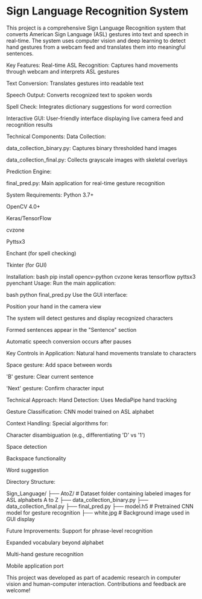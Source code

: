 # Sign Language Recognition System
This project is a comprehensive Sign Language Recognition system that converts American Sign Language (ASL) gestures into text and speech in real-time. The system uses computer vision and deep learning to detect hand gestures from a webcam feed and translates them into meaningful sentences.

Key Features:
Real-time ASL Recognition: Captures hand movements through webcam and interprets ASL gestures

Text Conversion: Translates gestures into readable text

Speech Output: Converts recognized text to spoken words

Spell Check: Integrates dictionary suggestions for word correction

Interactive GUI: User-friendly interface displaying live camera feed and recognition results

Technical Components:
Data Collection:

data_collection_binary.py: Captures binary thresholded hand images

data_collection_final.py: Collects grayscale images with skeletal overlays

Prediction Engine:

final_pred.py: Main application for real-time gesture recognition

System Requirements:
Python 3.7+

OpenCV 4.0+

Keras/TensorFlow

cvzone

Pyttsx3

Enchant (for spell checking)

Tkinter (for GUI)

Installation:
bash
pip install opencv-python cvzone keras tensorflow pyttsx3 pyenchant
Usage:
Run the main application:

bash
python final_pred.py
Use the GUI interface:

Position your hand in the camera view

The system will detect gestures and display recognized characters

Formed sentences appear in the "Sentence" section

Automatic speech conversion occurs after pauses

Key Controls in Application:
Natural hand movements translate to characters

Space gesture: Add space between words

'B' gesture: Clear current sentence

'Next' gesture: Confirm character input

Technical Approach:
Hand Detection: Uses MediaPipe hand tracking

Gesture Classification: CNN model trained on ASL alphabet

Context Handling: Special algorithms for:

Character disambiguation (e.g., differentiating 'D' vs '1')

Space detection

Backspace functionality

Word suggestion

Directory Structure:

Sign_Language/
├── AtoZ/                    # Dataset folder containing labeled images for ASL alphabets A to Z
├── data_collection_binary.py
├── data_collection_final.py
├── final_pred.py
├── model.h5                # Pretrained CNN model for gesture recognition
├── white.jpg               # Background image used in GUI display

Future Improvements:
Support for phrase-level recognition

Expanded vocabulary beyond alphabet

Multi-hand gesture recognition

Mobile application port

This project was developed as part of academic research in computer vision and human-computer interaction. Contributions and feedback are welcome!
